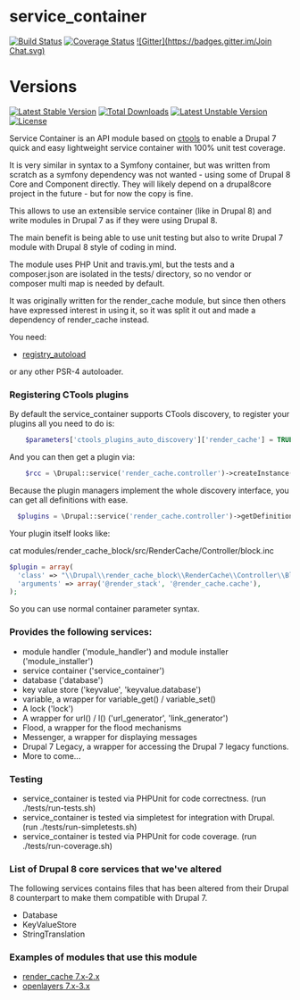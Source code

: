 # service\_container

[![Build Status](https://travis-ci.org/LionsAd/service_container.svg?branch=7.x-1.x)](https://travis-ci.org/LionsAd/service_container)
[![Coverage Status](https://coveralls.io/repos/LionsAd/service_container/badge.png?branch=7.x-1.x)](https://coveralls.io/r/LionsAd/service_container?branch=7.x-1.x)
[![Gitter](https://badges.gitter.im/Join Chat.svg)](https://gitter.im/LionsAd/service_container?utm_source=badge&utm_medium=badge&utm_campaign=pr-badge&utm_content=badge)

# Versions

[![Latest Stable Version](https://poser.pugx.org/lionsad/service_container/v/stable)](https://packagist.org/packages/lionsad/service_container) [![Total Downloads](https://poser.pugx.org/lionsad/service_container/downloads)](https://packagist.org/packages/lionsad/service_container) [![Latest Unstable Version](https://poser.pugx.org/lionsad/service_container/v/unstable)](https://packagist.org/packages/lionsad/service_container) [![License](https://poser.pugx.org/lionsad/service_container/license)](https://packagist.org/packages/lionsad/service_container)

Service Container is an API module based on [ctools](https://www.drupal.org/project/ctools) to enable a Drupal 7 quick and easy lightweight service container with 100% unit test coverage.

It is very similar in syntax to a Symfony container, but was written from scratch as a symfony dependency was not wanted - using some of Drupal 8 Core and Component directly. They will likely depend on a drupal8core project in the future - but for now the copy is fine.

This allows to use an extensible service container (like in Drupal 8) and write modules in Drupal 7 as if they were using Drupal 8.

The main benefit is being able to use unit testing but also to write Drupal 7 module with Drupal 8 style of coding in mind.

The module uses PHP Unit and travis.yml, but the tests and a composer.json are isolated in the tests/ directory, so no vendor or composer multi map is needed by default.

It was originally written for the render\_cache module, but since then others have expressed interest in using it, so it was split it out and made a dependency of render\_cache instead.

You need:

- [registry\_autoload](https://www.drupal.org/project/registry_autoload)

or any other PSR-4 autoloader.

### Registering CTools plugins

By default the service\_container supports CTools discovery, to register your plugins all you need to do is:

````php
    $parameters['ctools_plugins_auto_discovery']['render_cache'] = TRUE
````

And you can then get a plugin via:

````php
    $rcc = \Drupal::service('render_cache.controller')->createInstance('block');
````

Because the plugin managers implement the whole discovery interface, you can get all definitions with ease.

````php
  $plugins = \Drupal::service('render_cache.controller')->getDefinitions();
````

Your plugin itself looks like:

cat modules/render_cache_block/src/RenderCache/Controller/block.inc

````php
$plugin = array(
  'class' => "\\Drupal\\render_cache_block\\RenderCache\\Controller\\BlockController",
  'arguments' => array('@render_stack', '@render_cache.cache'),
);
````

So you can use normal container parameter syntax.

### Provides the following services:

* module handler ('module_handler') and module installer ('module_installer')
* service container ('service_container')
* database ('database')
* key value store ('keyvalue', 'keyvalue.database')
* variable, a wrapper for variable_get() / variable_set()
* A lock ('lock')
* A wrapper for url() / l() ('url_generator', 'link_generator')
* Flood, a wrapper for the flood mechanisms
* Messenger, a wrapper for displaying messages
* Drupal 7 Legacy, a wrapper for accessing the Drupal 7 legacy functions.
* More to come...

### Testing

- service\_container is tested via PHPUnit for code correctness. (run ./tests/run-tests.sh)
- service\_container is tested via simpletest for integration with Drupal. (run ./tests/run-simpletests.sh)
- service\_container is tested via PHPUnit for code coverage. (run ./tests/run-coverage.sh)

### List of Drupal 8 core services that we've altered

The following services contains files that has been altered from their Drupal 8 counterpart to make them compatible with Drupal 7.

* Database
* KeyValueStore
* StringTranslation

### Examples of modules that use this module
* [render_cache 7.x-2.x](https://www.drupal.org/project/render_cache)
* [openlayers 7.x-3.x](https://www.drupal.org/project/openlayers)
